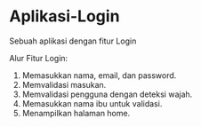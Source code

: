# Aplikasi-Login
Sebuah aplikasi dengan fitur Login

Alur Fitur Login:
1. Memasukkan nama, email, dan password.
2. Memvalidasi masukan.
3. Memvalidasi pengguna dengan deteksi wajah.
4. Memasukkan nama ibu untuk validasi.
5. Menampilkan halaman home.
